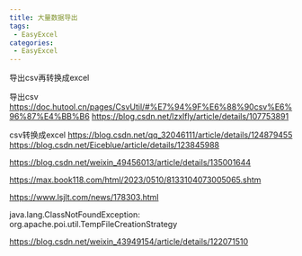 ```yaml
---
title: 大量数据导出
tags:
 - EasyExcel
categories: 
 - EasyExcel
---
```




导出csv再转换成excel

导出csv
https://doc.hutool.cn/pages/CsvUtil/#%E7%94%9F%E6%88%90csv%E6%96%87%E4%BB%B6
https://blog.csdn.net/lzxlfly/article/details/107753891

csv转换成excel
https://blog.csdn.net/qq_32046111/article/details/124879455
https://blog.csdn.net/Eiceblue/article/details/123845988



https://blog.csdn.net/weixin_49456013/article/details/135001644





https://max.book118.com/html/2023/0510/8133104073005065.shtm

https://www.lsjlt.com/news/178303.html



java.lang.ClassNotFoundException: org.apache.poi.util.TempFileCreationStrategy

https://blog.csdn.net/weixin_43949154/article/details/122071510